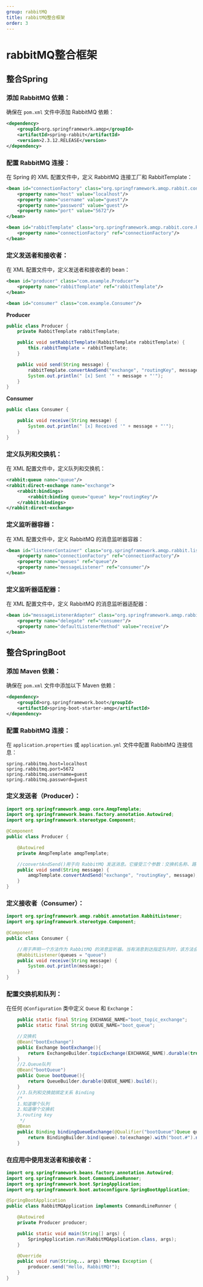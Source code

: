 ```yaml
---
group: rabbitMQ
title: rabbitMQ整合框架
order: 3
---
```


# rabbitMQ整合框架

## 整合Spring

### **添加 RabbitMQ 依赖：**

确保在 `pom.xml` 文件中添加 RabbitMQ 依赖：

```xml
<dependency>
    <groupId>org.springframework.amqp</groupId>
    <artifactId>spring-rabbit</artifactId>
    <version>2.3.12.RELEASE</version>
</dependency>
```

### **配置 RabbitMQ 连接：**

在 Spring 的 XML 配置文件中，定义 RabbitMQ 连接工厂和 RabbitTemplate：

```xml
<bean id="connectionFactory" class="org.springframework.amqp.rabbit.connection.CachingConnectionFactory">
    <property name="host" value="localhost"/>
    <property name="username" value="guest"/>
    <property name="password" value="guest"/>
    <property name="port" value="5672"/>
</bean>

<bean id="rabbitTemplate" class="org.springframework.amqp.rabbit.core.RabbitTemplate">
    <property name="connectionFactory" ref="connectionFactory"/>
</bean>
```

### **定义发送者和接收者：**

在 XML 配置文件中，定义发送者和接收者的 bean：

```xml
<bean id="producer" class="com.example.Producer">
    <property name="rabbitTemplate" ref="rabbitTemplate"/>
</bean>

<bean id="consumer" class="com.example.Consumer"/>
```

**Producer**

```java
public class Producer {
    private RabbitTemplate rabbitTemplate;

    public void setRabbitTemplate(RabbitTemplate rabbitTemplate) {
        this.rabbitTemplate = rabbitTemplate;
    }

    public void send(String message) {
        rabbitTemplate.convertAndSend("exchange", "routingKey", message);
        System.out.println(" [x] Sent '" + message + "'");
    }
}
```

**Consumer**

```java
public class Consumer {

    public void receive(String message) {
        System.out.println(" [x] Received '" + message + "'");
    }
}
```

### **定义队列和交换机：**

在 XML 配置文件中，定义队列和交换机：

```xml
<rabbit:queue name="queue"/>
<rabbit:direct-exchange name="exchange">
    <rabbit:bindings>
        <rabbit:binding queue="queue" key="routingKey"/>
    </rabbit:bindings>
</rabbit:direct-exchange>
```

### **定义监听器容器：**

在 XML 配置文件中，定义 RabbitMQ 的消息监听器容器：

```xml
<bean id="listenerContainer" class="org.springframework.amqp.rabbit.listener.SimpleMessageListenerContainer">
    <property name="connectionFactory" ref="connectionFactory"/>
    <property name="queues" ref="queue"/>
    <property name="messageListener" ref="consumer"/>
</bean>
```

### **定义监听器适配器：**

在 XML 配置文件中，定义 RabbitMQ 的消息监听器适配器：

```xml
<bean id="messageListenerAdapter" class="org.springframework.amqp.rabbit.listener.adapter.MessageListenerAdapter">
    <property name="delegate" ref="consumer"/>
    <property name="defaultListenerMethod" value="receive"/>
</bean>
```



## 整合SpringBoot

### **添加 Maven 依赖：**

确保在 `pom.xml` 文件中添加以下 Maven 依赖：

```xml
<dependency>
    <groupId>org.springframework.boot</groupId>
    <artifactId>spring-boot-starter-amqp</artifactId>
</dependency>
```

### **配置 RabbitMQ 连接：**

在 `application.properties` 或 `application.yml` 文件中配置 RabbitMQ 连接信息：

```properties
spring.rabbitmq.host=localhost
spring.rabbitmq.port=5672
spring.rabbitmq.username=guest
spring.rabbitmq.password=guest
```

### **定义发送者（Producer）：**

```java
import org.springframework.amqp.core.AmqpTemplate;
import org.springframework.beans.factory.annotation.Autowired;
import org.springframework.stereotype.Component;

@Component
public class Producer {

    @Autowired
    private AmqpTemplate amqpTemplate;

    //convertAndSend()用于向 RabbitMQ 发送消息。它接受三个参数：交换机名称、路由键和消息体
    public void send(String message) {
        amqpTemplate.convertAndSend("exchange", "routingKey", message);
    }
}
```

### **定义接收者（Consumer）：**

```java
import org.springframework.amqp.rabbit.annotation.RabbitListener;
import org.springframework.stereotype.Component;

@Component
public class Consumer {

    //用于声明一个方法作为 RabbitMQ 的消息监听器。当有消息到达指定队列时，该方法会自动调用，并将消息作为方法的参数进行处理。@RabbitListener 注解可以添加到类的方法上，用于指定监听的队列名称或者绑定到指定的队列
    @RabbitListener(queues = "queue")
    public void receive(String message) {
        System.out.println(message);
    }
}
```

### **配置交换机和队列：**

在任何 `@Configuration` 类中定义 `Queue` 和 `Exchange`：

```java
    public static final String EXCHANGE_NAME="boot_topic_exchange";
    public static final String QUEUE_NAME="boot_queue";

    //交换机
    @Bean("bootExchange")
    public Exchange bootExchange(){
        return ExchangeBuilder.topicExchange(EXCHANGE_NAME).durable(true).build();
    }
    //2.Queue队列
    @Bean("bootQueue")
    public Queue bootQueue(){
        return QueueBuilder.durable(QUEUE_NAME).build();
    }
    //3.队列和交换就绑定关系 Binding
    /*
    1.知道哪个队列
    2.知道哪个交换机
    3.routing key
     */
    @Bean
    public Binding bindingQueueExchange(@Qualifier("bootQueue")Queue queue,@Qualifier("bootExchange")Exchange exchange){
        return BindingBuilder.bind(queue).to(exchange).with("boot.#").noargs();
    }
```

### **在应用中使用发送者和接收者：**

```java
import org.springframework.beans.factory.annotation.Autowired;
import org.springframework.boot.CommandLineRunner;
import org.springframework.boot.SpringApplication;
import org.springframework.boot.autoconfigure.SpringBootApplication;

@SpringBootApplication
public class RabbitMQApplication implements CommandLineRunner {

    @Autowired
    private Producer producer;

    public static void main(String[] args) {
        SpringApplication.run(RabbitMQApplication.class, args);
    }

    @Override
    public void run(String... args) throws Exception {
        producer.send("Hello, RabbitMQ!");
    }
}
```